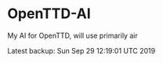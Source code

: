 # OpenTTD-AI
My AI for OpenTTD, will use primarily air

Latest backup: Sun Sep 29 12:19:01 UTC 2019
